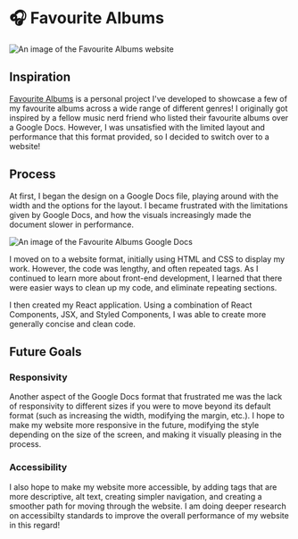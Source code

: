 # 🎧 Favourite Albums
![An image of the Favourite Albums website](https://i.imgur.com/rHEERA1.png)

## Inspiration 
[Favourite Albums](favourite-albums.netlify.app) is a personal project I've developed to showcase a few of my favourite albums across a wide range of different genres! I originally got inspired by a fellow music nerd friend who listed their favourite albums over a Google Docs. However, I was unsatisfied with the limited layout and performance that this format provided, so I decided to switch over to a website!

## Process
At first, I began the design on a Google Docs file, playing around with the width and the options for the layout. I became frustrated with the limitations given by Google Docs, and how the visuals increasingly made the document slower in performance. 

![An image of the Favourite Albums Google Docs](https://i.imgur.com/azlatXo.png)

I moved on to a website format, initially using HTML and CSS to display my work. However, the code was lengthy, and often repeated tags. As I continued to learn more about front-end development, I learned that there were easier ways to clean up my code, and eliminate repeating sections. 

I then created my React application. Using a combination of React Components, JSX, and Styled Components, I was able to create more generally concise and clean code.

## Future Goals 
### Responsivity
Another aspect of the Google Docs format that frustrated me was the lack of responsivity to different sizes if you were to move beyond its default format (such as increasing the width, modifying the margin, etc.). I hope to make my website more responsive in the future, modifying the style depending on the size of the screen, and making it visually pleasing in the process. 

### Accessibility
I also hope to make my website more accessible, by adding tags that are more descriptive, alt text, creating simpler navigation, and creating a smoother path for moving through the website. I am doing deeper research on accessibilty standards to improve the overall performance of my website in this regard!
